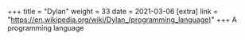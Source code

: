 +++
title = "Dylan"
weight = 33
date = 2021-03-06
[extra]
link = "https://en.wikipedia.org/wiki/Dylan_(programming_language)"
+++
A programming language

